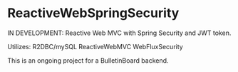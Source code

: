 # ReactiveWebSpringSecurity
IN DEVELOPMENT: Reactive Web MVC with Spring Security and JWT token.

Utilizes:
  R2DBC/mySQL
  ReactiveWebMVC
  WebFluxSecurity
  
This is an ongoing project for a BulletinBoard backend. 
